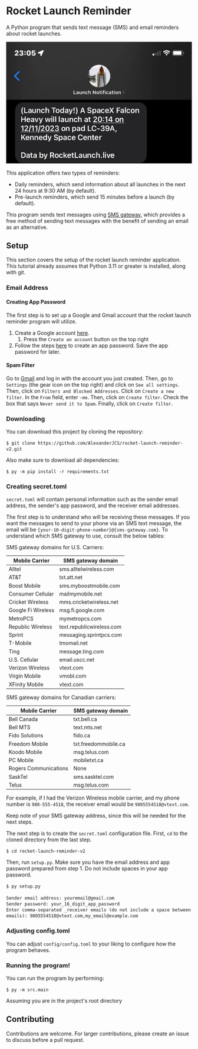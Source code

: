 # Rocket Launch Reminder

A Python program that sends text message (SMS) and email reminders about rocket launches.

![](readme_images/text_message.jpg)

This application offers two types of reminders:
- Daily reminders, which send information about all launches in the next 24 hours at 9:30 AM (by default).
- Pre-launch reminders, which send 15 minutes before a launch (by default).

This program sends text messages using [SMS gateway](https://en.wikipedia.org/wiki/SMS_gateway), which provides a free method of sending text messages with the benefit of sending an email as an alternative.

## Setup

This section covers the setup of the rocket launch reminder application. This tutorial already assumes that Python 3.11 or greater is installed, along with git.

### Email Address

#### Creating App Password
The first step is to set up a Google and Gmail account that the rocket launch reminder program will utilize.

1. Create a Google account [here](https://www.google.com/account/about/).
   1. Press the `Create an account` button on the top right
2. Follow the steps [here](https://support.google.com/mail/answer/185833?hl=en) to create an app password. Save the app password for later.

#### Spam Filter
Go to [Gmail](https://mail.google.com/mail/u/0/#inbox) and log in with the account you just created. Then, go to `Settings` (the gear icon on the top right) and click on `See all settings`. Then, click on `Filters and Blocked Addresses`. Click on `Create a new filter`. In the `From` field, enter `-me`. Then, click on `Create filter`. Check the box that says `Never send it to Spam`. Finally, click on `Create filter`.

### Downloading
You can download this project by cloning the repository:
```shell
$ git clone https://github.com/AlexanderJCS/rocket-launch-reminder-v2.git
```

Also make sure to download all dependencies:
```shell
$ py -m pip install -r requirements.txt
```

### Creating secret.toml
`secret.toml` will contain personal information such as the sender email address, the sender's app password, and the receiver email addresses.

The first step is to understand who will be receiving these messages. If you want the messages to send to your phone via an SMS text message, the email will be `{your-10-digit-phone-number}@{sms-gateway.com}`. To understand which SMS gateway to use, consult the below tables:

SMS gateway domains for U.S. Carriers:

| Mobile Carrier     | SMS gateway domain        |
|--------------------|---------------------------|
| Alltel             | sms.alltelwireless.com    |
| AT&T               | txt.att.net               |
| Boost Mobile       | sms.myboostmobile.com     |
| Consumer Cellular  | mailmymobile.net          |
| Cricket Wireless   | mms.cricketwireless.net   |
| Google Fi Wireless | msg.fi.google.com         |
| MetroPCS           | mymetropcs.com            |
| Republic Wireless  | text.republicwireless.com |
| Sprint             | messaging.sprintpcs.com   |
| T-Mobile           | tmomail.net               |
| Ting               | message.ting.com          |
| U.S. Cellular      | email.uscc.net            |
| Verizon Wireless   | vtext.com                 |
| Virgin Mobile      | vmobl.com                 |
| XFinity Mobile     | vtext.com                 |

SMS gateway domains for Canadian carriers:

| Mobile Carrier        | SMS gateway domain   |
|-----------------------|----------------------|
| Bell Canada           | txt.bell.ca          |
| Bell MTS              | text.mts.net         |
| Fido Solutions        | fido.ca              |
| Freedom Mobile        | txt.freedommobile.ca |
| Koodo Mobile          | msg.telus.com        |
| PC Mobile             | mobiletxt.ca         |
| Rogers Communications | None                 |
| SaskTel               | sms.sasktel.com      |
| Telus                 | msg.telus.com        |

For example, if I had the Verizon Wireless mobile carrier, and my phone number is `980-555-4518`, the receiver email would be `9805554518@vtext.com`.

Keep note of your SMS gateway address, since this will be needed for the next steps.

The next step is to create the `secret.toml` configuration file. First, `cd` to the cloned directory from the last step.
```shell
$ cd rocket-launch-reminder-v2
```

Then, run `setup.py`. Make sure you have the email address and app password prepared from step 1. Do not include spaces in your app password.

```shell
$ py setup.py

Sender email address: youremail@gmail.com
Sender password: your_16_digit_app_password
Enter comma-separated _receiver emails (do not include a space between emails): 9805554518@vtext.com,my_email@example.com
```

### Adjusting config.toml

You can adjust `config/config.toml` to your liking to configure how the program behaves.

### Running the program!

You can run the program by performing:
```shell
$ py -m src.main
```
Assuming you are in the project's root directory

## Contributing

Contributions are welcome. For larger contributions, please create an issue to discuss before a pull request.
